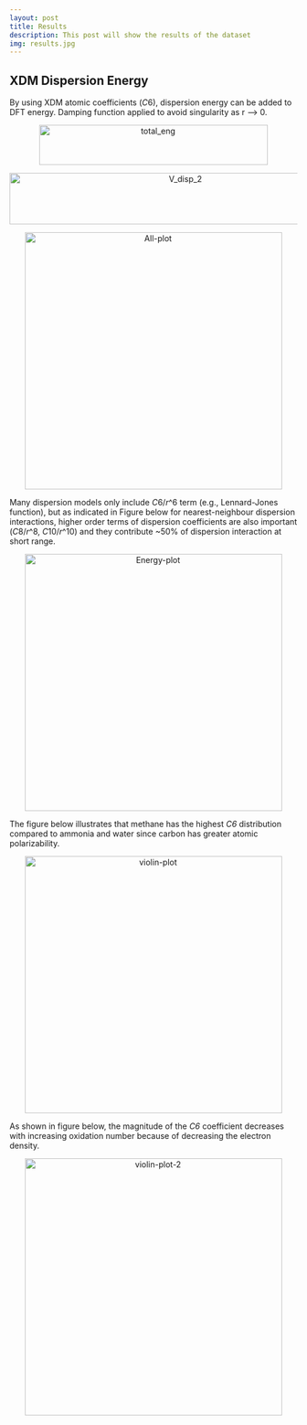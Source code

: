 ```yaml
---
layout: post
title: Results
description: This post will show the results of the dataset 
img: results.jpg 
---
```




## XDM Dispersion Energy

By using XDM atomic coefficients (*C*6), dispersion energy can be added to DFT energy. Damping function applied to avoid singularity as r --> 0. 

<p align="center">
<img src="{{site.baseurl}}/assets/img/v_total.png" alt="total_eng"
	title="total energy" width="400" height="70" />
</p>

<p align="center">
<img src="{{site.baseurl}}/assets/img/v_disp_2.png" alt="V_disp_2"
	title="corrected dispersion energy equation" width="600" height="90"/>
</p>

<p align="center">
<img src="{{site.baseurl}}/assets/img/All-plot.png" alt="All-plot"
	title="All plot" width="450" height="450"/>
</p>

Many dispersion models only include *C*6/*r*^6 term (e.g., Lennard-Jones function), but as indicated in Figure below for nearest-neighbour dispersion interactions, higher order terms of dispersion coefficients are also important (*C*8/*r*^8, *C*10/*r*^10) and they contribute ~50% of dispersion interaction at short range.

<p align="center">
<img src="{{site.baseurl}}/assets/img/Energy-plot.jpeg" alt="Energy-plot"
	title="dispersion energies" width="450" height="450" />
</p>

The figure below illustrates that methane has the highest *C6* distribution compared to ammonia and water since carbon has greater atomic polarizability.

<p align="center">
<img src="{{site.baseurl}}/assets/img/violin_plot_CH4_NH3_H2O_c6-page-001.jpg" alt="violin-plot"
	title="violin plot CH4-NH3-H2O" width="450" height="450" />
</p>

As shown in figure below,  the magnitude of the *C6* coefficient decreases with increasing oxidation number because of decreasing the electron density.

<p align="center">
<img src="{{site.baseurl}}/assets/img/violin_plot_n2_no_no2_c6.jpg" alt="violin-plot-2"
	title="violin plot N2-HNO-HNO2" width="450" height="450" />
</p>


